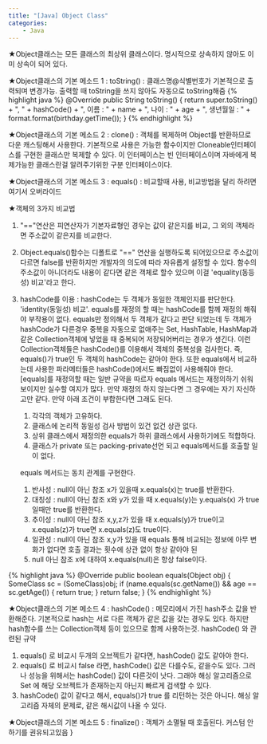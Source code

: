 ```yaml
---
title: "[Java] Object Class"
categories:
    - Java
---
```

★Object클래스는 모든 클래스의 최상위 클래스이다. 명시적으로 상속하지 않아도 이미 상속이 되어 있다.

★Object클래스의 기본 메소드 1 : toString() : 클래스명@식별번호가 기본적으로 출력되며 변경가능. 출력할 때 toString을 쓰지 않아도 자동으로 toString해줌
{% highlight java %}
@Override
public String toString() {
	return super.toString() + ", " + hashCode() + ", 이름 : " + name + ",
	 나이 : " + age + ", 생년월일 : " + format.format(birthday.getTime());
}
{% endhighlight %}

★Object클래스의 기본 메소드 2 : clone() : 객체를 복제하며 Object를 반환하므로 다운 캐스팅해서 사용한다. 기본적으로 사용은 가능한 함수이지만 Cloneable인터페이스를 구현한 클래스만 복제할 수 있다. 이 인터페이스는 빈 인터페이스이며 자바에게 복제가능한 클래스란걸 알려주기위한 구분 인터페이스이다.

★Object클래스의 기본 메소드 3 : equals() : 비교할때 사용, 비교방법을 달리 하려면 여기서 오버라이드

★객체의 3가지 비교법
1. "=="연산은 피연산자가 기본자료형인 경우는 값이 같은지를 비교, 그 외의 객체라면 주소값이 같은지를 비교한다.
2. Object.equals()함수는 디폴트로 "==" 연산을 실행하도록 되어있으므로 주소값이 다르면 false를 반환하지만 개발자의 의도에 따라 자유롭게 설정할 수 있다.
	함수의 주소값이 아니더라도 내용이 같다면 같은 객체로 할수 있으며 이걸 'equality(동등성) 비교'라고 한다.
3. hashCode를 이용 : hashCode는 두 객체가 동일한 객체인지를 판단한다. 'identity(동일성) 비교'.
	equals를 재정의 할 때는 hashCode를 함께 재정의 해줘야 부작용이 없다.
	equals만 정의해서 두 객체가 같다고 판단 되었는데 두 객체가 hashCode가 다른경우
	중복을 자동으로 없애주는 Set, HashTable, HashMap과 같은 Collection객체에 넣었을 때 중복되어 저장되어버리는 경우가 생긴다.
	이런 Collection객체들은 hashCode()를 이용해서 객체의 중복성을 검사한다.
	즉, equals()가 true인 두 객체의 hashCode는 같아야 한다.
	또한 equals에서 비교하는데 사용한 파라메터들은 hashCode()에서도 빠짐없이 사용해줘야 한다.
	[equals]를 재정의할 때는 일반 규약을 따르자
	equals 메서드는 재정의하기 쉬워 보이지만 실수할 여지가 많다.
	만약 재정의 하지 않는다면 그 경우에는 자기 자신하고만 같다. 만약 아래 조건이 부합한다면 그래도 된다.
	1. 각각의 객체가 고유하다.
	2. 클래스에 논리적 동일성 검사 방법이 있건 없건 상관 없다.
	3. 상위 클래스에서 재정의한 equals가 하위 클래스에서 사용하기에도 적합하다.
	4. 클래스가 private 또는 packing-private선언 되고 equals메서드를 호출할 일이 없다.
	
	equals 메서드는 동치 관계를 구현한다.
	1. 반사성 : null이 아닌 참조 x가 있을때 x.equals(x)는 true를 반환한다.
	2. 대칭성 : null이 아닌 참조 x와 y가 있을 때 x.equals(y)는 y.equals(x) 가 true일때만 true를 반환한다.
	3. 추이성 : null이 아닌 참조 x,y,z가 있을 때 x.equals(y)가 true이고 x.equals(z)가 true면 x.equals(z)도 true이다.
	4. 일관성 : null이 아닌 참조 x,y가 있을 때 equals 통해 비교되는 정보에 아무 변화가 없다면 호출 결과는 횟수에 상관 없이 항상 같아야 된
	5. null 아닌 참조 x에 대하여 x.equals(null)은 항상 false이다.

{% highlight java %}
@Override
public boolean equals(Object obj) {
	SomeClass sc = (SomeClass)obj;
	if (name.equals(sc.getName()) && age == sc.getAge()) {
		return true;
	}
	return false;
}
{% endhighlight %}

★Object클래스의 기본 메소드 4 : hashCode() : 메모리에서 가진 hash주소 값을 반환해준다.
기본적으로 hash는 서로 다른 객체가 같은 값을 갖는 경우도 있다.
하지만 hash함수를 쓰는 Collection객체 등이 있으므로 함께 사용하는것.
hashCode() 와 관련된 규약
1. equals() 로 비교시 두개의 오브젝트가 같다면, hashCode() 값도 같아야 한다.
2. equals() 로 비교시 false 라면, hashCode() 값은 다를수도, 같을수도 있다.
		그러나 성능을 위해서는 hashCode() 값이 다른것이 낫다.
		그래야 해싱 알고리즘으로 Set 에 해당 오브젝트가 존재하는지 아닌지 빠르게 검색할 수 있다.
3. hashCode() 값이 같다고 해서, equals()가 true 를 리턴하는 것은 아니다.
		해싱 알고리즘 자체의 문제로, 같은 해시값이 나올 수 있다.

★Object클래스의 기본 메소드 5 : finalize() : 객체가 소멸될 때 호출된다. 커스텀 안하기를 권유되고있음
}